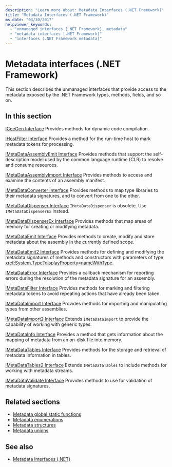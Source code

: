 ```yaml
---
description: "Learn more about: Metadata Interfaces (.NET Framework)"
title: "Metadata Interfaces (.NET Framework)"
ms.date: "03/30/2017"
helpviewer_keywords:
  - "unmanaged interfaces [.NET Framework], metadata"
  - "metadata interfaces [.NET Framework]"
  - "interfaces (.NET Framework metadata]"
---
```

# Metadata interfaces (.NET Framework)

This section describes the unmanaged interfaces that provide access to the metadata exposed by the .NET Framework types, methods, fields, and so on.

## In this section

 [ICeeGen Interface](iceegen-interface.md)
 Provides methods for dynamic code compilation.

 [IHostFilter Interface](ihostfilter-interface.md)
 Provides a method for the run-time host to mark metadata tokens for processing.

 [IMetaDataAssemblyEmit Interface](imetadataassemblyemit-interface.md)
 Provides methods that support the self-description model used by the common language runtime (CLR) to resolve and consume resources.

 [IMetaDataAssemblyImport Interface](imetadataassemblyimport-interface.md)
 Provides methods to access and examine the contents of an assembly manifest.

 [IMetaDataConverter Interface](imetadataconverter-interface.md)
 Provides methods to map type libraries to their metadata signatures, and to convert from one to the other.

 [IMetaDataDispenser Interface](imetadatadispenser-interface.md)
 `IMetaDataDispenser` is obsolete. Use `IMetaDataDispenserEx` instead.

 [IMetaDataDispenserEx Interface](imetadatadispenserex-interface.md)
 Provides methods that map areas of memory for creating or modifying metadata.

 [IMetaDataEmit Interface](imetadataemit-interface.md)
 Provides methods to create, modify and store metadata about the assembly in the currently defined scope.

 [IMetaDataEmit2 Interface](imetadataemit2-interface.md)
 Provides methods for defining and modifying the metadata signatures of methods and constructors with parameters of type <xref:System.Type?displayProperty=nameWithType>.

 [IMetaDataError Interface](imetadataerror-interface.md)
 Provides a callback mechanism for reporting errors during the resolution of the metadata signature for an assembly.

 [IMetaDataFilter Interface](imetadatafilter-interface.md)
 Provides methods for marking and filtering metadata tokens to avoid repeating actions that have already been taken.

 [IMetaDataImport Interface](imetadataimport-interface.md)
 Provides methods for importing and manipulating types from other assemblies.

 [IMetaDataImport2 Interface](imetadataimport2-interface.md)
 Extends `IMetaDataImport` to provide the capability of working with generic types.

 [IMetaDataInfo Interface](imetadatainfo-interface.md)
 Provides a method that gets information about the mapping of metadata from an on-disk file into memory.

 [IMetaDataTables Interface](imetadatatables-interface.md)
 Provides methods for the storage and retrieval of metadata information in tables.

 [IMetaDataTables2 Interface](imetadatatables2-interface.md)
 Extends `IMetaDataTables` to include methods for working with metadata streams.

 [IMetaDataValidate Interface](imetadatavalidate-interface.md)
 Provides methods to use for validation of metadata signatures.

## Related sections

- [Metadata global static functions](metadata-global-static-functions.md)
- [Metadata enumerations](metadata-enumerations.md)
- [Metadata structures](metadata-structures.md)
- [Metadata unions](metadata-unions.md)

## See also

- [Metadata interfaces (.NET)](../../../core/unmanaged-api/metadata/interfaces/metadata-interfaces.md)
